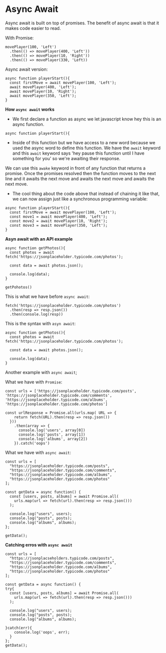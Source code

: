 # Async Await

Async await is built on top of promises. The benefit of async await is that it makes code easier to read.

With Promise:

```
movePlayer(100, 'Left')
  .then(() => movePlayer(400, 'Left'))
  .then(() => movePlayer(10, 'Right'))
  .then(() => movePlayer(330, 'Left))
```

Async await version:

```
async function playerStart(){
  const firstMove = await movePlayer(100, 'Left');
  await movePlayer(400, 'Left');
  await movePlayer(10, 'Right');
  await movePlayer(350, 'Left');
}
```

**How `async await` works**

- We first declare a function as async we let javascript know hey this is an async function.

`async function playerStart(){`

- Inside of this function but we have access to a new word because we used the async word to define this function. We have the `await` keyword and this `await` keyword says 'hey pause this function until I have something for you' so we're awaiting their response.

We can use this `awake` keyword in front of any function that returns a promise. Once the promises resolved then the function moves to the next line and it awaits the next move and awaits the next move and awaits the next move.

- The cool thing about the code above that instead of chaining it like that, we can now assign just like a synchronous programming variable:

```
async function playerStart(){
  const firstMove = await movePlayer(100, 'Left');
  const move1 = await movePlayer(400, 'Left');
  const move2 = await movePlayer(10, 'Right');
  const move3 = await movePlayer(350, 'Left');
}
```

**Asyn await with an API example**

```
async function getPhotos(){
  const photos = await fetch('https://jsonplaceholder.typicode.com/photos');

  const data = await photos.json();

  console.log(data);
}

getPohotos()
```

This is what we have before `async await`:

```
fetch('https://jsonplaceholder.typicode.com/photos')
  .then(resp => resp.json())
  .then(console.log(resp))
```

This is the syntax with `asyn await`:

```
async function getPhotos(){
  const photos = await fetch('https://jsonplaceholder.typicode.com/photos');

  const data = await photos.json();

  console.log(data);
}
```

Another example with `async await`;

What we have with `Promise`:

```
const urls = ['https://jsonplaceholder.typicode.com/posts', 'https://jsonplaceholder.typicode.com/comments', 'https://jsonplaceholder.typicode.com/albums', 'https://jsonplaceholder.typicode.com/photos']

const urlResponse = Promise.all(urls.map( URL => {
    return fetch(URL).then(resp => resp.json())
  }))
    .then(array => {
      console.log('users', array[0])
      console.log('posts', array[1])
      console.log('albums', array[2])
    }).catch('oops')
```

What we have with `async await`:

```
const urls = [
  "https://jsonplaceholder.typicode.com/posts",
  "https://jsonplaceholder.typicode.com/comments",
  "https://jsonplaceholder.typicode.com/albums",
  "https://jsonplaceholder.typicode.com/photos"
];

const getData = async function() {
  const [users, posts, albums] = await Promise.all(
    urls.map(url => fetch(url).then(resp => resp.json()))
  );

  console.log("users", users);
  console.log("posts", posts);
  console.log("albums", albums);
};

getData();
```

**Catching erros with `async await`**

```
const urls = [
  "https://jsonplacseholders.typicode.com/posts",
  "https://jsonplaceholder.typicode.com/comments",
  "https://jsonplaceholder.typicode.com/albums",
  "https://jsonplaceholder.typicode.com/photos"
];

const getData = async function() {
try{
  const [users, posts, albums] = await Promise.all(
    urls.map(url => fetch(url).then(resp => resp.json()))
  );

  console.log("users", users);
  console.log("posts", posts);
  console.log("albums", albums);

}catch(err){
    console.log('oops', err);
  }
};
getData();
```

